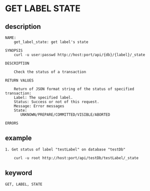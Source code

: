 <!-- 
Licensed to the Apache Software Foundation (ASF) under one
or more contributor license agreements.  See the NOTICE file
distributed with this work for additional information
regarding copyright ownership.  The ASF licenses this file
to you under the Apache License, Version 2.0 (the
"License"); you may not use this file except in compliance
with the License.  You may obtain a copy of the License at

  http://www.apache.org/licenses/LICENSE-2.0

Unless required by applicable law or agreed to in writing,
software distributed under the License is distributed on an
"AS IS" BASIS, WITHOUT WARRANTIES OR CONDITIONS OF ANY
KIND, either express or implied.  See the License for the
specific language governing permissions and limitations
under the License.
-->

# GET LABEL STATE
## description
    NAME:
        get_label_state: get label's state
        
    SYNOPSIS
        curl -u user:passwd http://host:port/api/{db}/{label}/_state

    DESCRIPTION

        Check the status of a transaction
        
    RETURN VALUES

        Return of JSON format string of the status of specified transaction:
        Label: The specified label.
        Status: Success or not of this request.
        Message: Error messages
        State: 
           UNKNOWN/PREPARE/COMMITTED/VISIBLE/ABORTED
        
    ERRORS
    
## example

    1. Get status of label "testLabel" on database "testDb"

        curl -u root http://host:port/api/testDb/testLabel/_state
 
## keyword

    GET, LABEL, STATE

